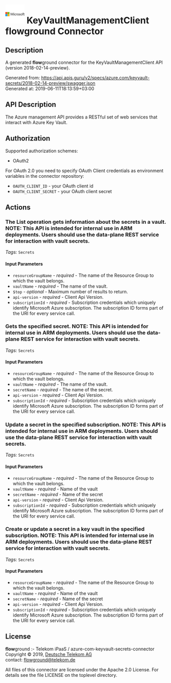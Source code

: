 # ![LOGO](logo.png) KeyVaultManagementClient **flow**ground Connector

## Description

A generated **flow**ground connector for the KeyVaultManagementClient API (version 2018-02-14-preview).

Generated from: https://api.apis.guru/v2/specs/azure.com/keyvault-secrets/2018-02-14-preview/swagger.json<br/>
Generated at: 2019-06-11T18:13:59+03:00

## API Description

The Azure management API provides a RESTful set of web services that interact with Azure Key Vault.

## Authorization

Supported authorization schemes:
- OAuth2

For OAuth 2.0 you need to specify OAuth Client credentials as environment variables in the connector repository:
* `OAUTH_CLIENT_ID` - your OAuth client id
* `OAUTH_CLIENT_SECRET` - your OAuth client secret

## Actions

### The List operation gets information about the secrets in a vault.  NOTE: This API is intended for internal use in ARM deployments. Users should use the data-plane REST service for interaction with vault secrets.

*Tags:* `Secrets`

#### Input Parameters
* `resourceGroupName` - _required_ - The name of the Resource Group to which the vault belongs.
* `vaultName` - _required_ - The name of the vault.
* `$top` - _optional_ - Maximum number of results to return.
* `api-version` - _required_ - Client Api Version.
* `subscriptionId` - _required_ - Subscription credentials which uniquely identify Microsoft Azure subscription. The subscription ID forms part of the URI for every service call.

### Gets the specified secret.  NOTE: This API is intended for internal use in ARM deployments. Users should use the data-plane REST service for interaction with vault secrets.

*Tags:* `Secrets`

#### Input Parameters
* `resourceGroupName` - _required_ - The name of the Resource Group to which the vault belongs.
* `vaultName` - _required_ - The name of the vault.
* `secretName` - _required_ - The name of the secret.
* `api-version` - _required_ - Client Api Version.
* `subscriptionId` - _required_ - Subscription credentials which uniquely identify Microsoft Azure subscription. The subscription ID forms part of the URI for every service call.

### Update a secret in the specified subscription.  NOTE: This API is intended for internal use in ARM deployments.  Users should use the data-plane REST service for interaction with vault secrets.

*Tags:* `Secrets`

#### Input Parameters
* `resourceGroupName` - _required_ - The name of the Resource Group to which the vault belongs.
* `vaultName` - _required_ - Name of the vault
* `secretName` - _required_ - Name of the secret
* `api-version` - _required_ - Client Api Version.
* `subscriptionId` - _required_ - Subscription credentials which uniquely identify Microsoft Azure subscription. The subscription ID forms part of the URI for every service call.

### Create or update a secret in a key vault in the specified subscription.  NOTE: This API is intended for internal use in ARM deployments. Users should use the data-plane REST service for interaction with vault secrets.

*Tags:* `Secrets`

#### Input Parameters
* `resourceGroupName` - _required_ - The name of the Resource Group to which the vault belongs.
* `vaultName` - _required_ - Name of the vault
* `secretName` - _required_ - Name of the secret
* `api-version` - _required_ - Client Api Version.
* `subscriptionId` - _required_ - Subscription credentials which uniquely identify Microsoft Azure subscription. The subscription ID forms part of the URI for every service call.

## License

**flow**ground :- Telekom iPaaS / azure-com-keyvault-secrets-connector<br/>
Copyright © 2019, [Deutsche Telekom AG](https://www.telekom.de)<br/>
contact: flowground@telekom.de

All files of this connector are licensed under the Apache 2.0 License. For details
see the file LICENSE on the toplevel directory.
